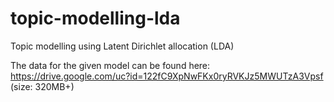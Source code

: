 # topic-modelling-lda
Topic modelling using Latent Dirichlet allocation (LDA)

The data for the given model can be found here: https://drive.google.com/uc?id=122fC9XpNwFKx0ryRVKJz5MWUTzA3Vpsf (size: 320MB+)
